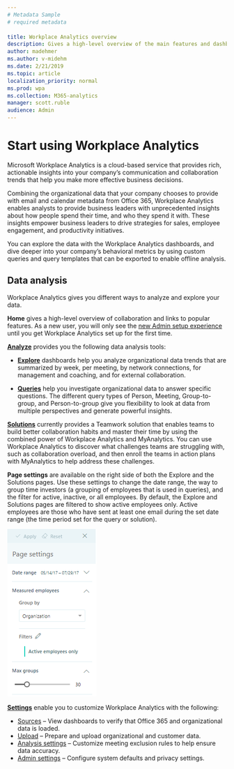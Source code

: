 ```yaml
---
# Metadata Sample
# required metadata

title: Workplace Analytics overview
description: Gives a high-level overview of the main features and dashboards available in Workplace Analytics. 
author: madehmer
ms.author: v-midehm
ms.date: 2/21/2019
ms.topic: article
localization_priority: normal 
ms.prod: wpa
ms.collection: M365-analytics
manager: scott.ruble
audience: Admin
---
```

# Start using Workplace Analytics

Microsoft Workplace Analytics is a cloud-based service that provides rich, actionable insights into your company’s communication and collaboration trends that help you make more effective business decisions.

Combining the organizational data that your company chooses to provide with email and calendar metadata from Office 365, Workplace Analytics enables analysts to provide business leaders with unprecedented insights about how people spend their time, and who they spend it with. These insights empower business leaders to drive strategies for sales, employee engagement, and productivity initiatives.

You can explore the data with the Workplace Analytics dashboards, and dive deeper into your company’s behavioral metrics by using custom queries and query templates that can be exported to enable offline analysis.

## Data analysis

Workplace Analytics gives you different ways to analyze and explore your data.

**Home** gives a high-level overview of collaboration and links to popular features. As a new user, you will only see the [new Admin setup experience](../setup/Set-up-Workplace-Analytics.md) until you get Workplace Analytics set up for the first time.

[**Analyze**](../use/analyze-intro.md) provides you the following data analysis tools:

  * [**Explore**](../use/explore-intro.md) dashboards help you analyze organizational data trends that are summarized by week, per meeting, by network connections, for management and coaching, and for external collaboration.

  * [**Queries**](../tutorials/query-basics.md) help you investigate organizational data to answer specific questions. The different query types of Person, Meeting, Group-to-group, and Person-to-group give you flexibility to look at data from multiple perspectives and generate powerful insights.

[**Solutions**](../tutorials/solutions-intro.md) currently provides a Teamwork solution that enables teams to build better collaboration habits and master their time by using the combined power of Workplace Analytics and MyAnalytics. You can use Workplace Analytics to discover what challenges teams are struggling with, such as collaboration overload, and then enroll the teams in action plans with MyAnalytics to help address these challenges.

**Page settings** are available on the right side of both the Explore and the Solutions pages. Use these settings to change the date range, the way to group time investors (a grouping of employees that is used in queries), and the filter for active, inactive, or all employees. By default, the Explore and Solutions pages are filtered to show active employees only. Active employees are those who have sent at least one email during the set date range (the time period set for the query or solution).

![Page settings](../Images/WpA/Overview/page-settings.png)

[**Settings**](../use/settings.md) enable you to customize Workplace Analytics with the following:

 * [Sources](../use/settings.md#sources) – View dashboards to verify that Office 365 and organizational data is loaded.
 * [Upload](../use/settings.md#upload) – Prepare and upload organizational and customer data.
 * [Analysis settings](../use/settings.md#analysis-settings) – Customize meeting exclusion rules to help ensure data accuracy.
 * [Admin settings](../use/settings.md#admin-settings) – Configure system defaults and privacy settings.
